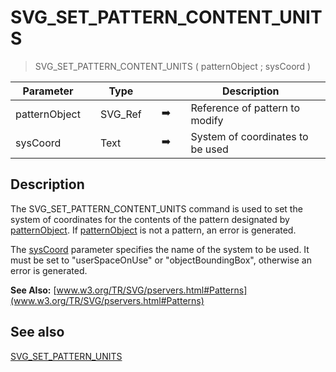 <!-- SVG_SET_PATTERN_CONTENT_UNITS ( svgObject ; patternContentUnits )
 -> svgObject (Text)
 -> patternContentUnits (Text)-->
# SVG_SET_PATTERN_CONTENT_UNITS

> SVG_SET_PATTERN_CONTENT_UNITS ( patternObject ; sysCoord )

| Parameter |     | Type |     |     |     | Description |     |
| --- | --- | --- | --- | --- | --- | --- | --- |
| patternObject |     | SVG_Ref |     | ➡️ |     | Reference of pattern to modify |     |
| sysCoord |     | Text |     | ➡️ |     | System of coordinates to be used |     |

## Description

The SVG_SET_PATTERN_CONTENT_UNITS command is used to set the system of coordinates for the contents of the pattern designated by [patternObject](# "Reference of pattern to modify"). If [patternObject](# "Reference of pattern to modify") is not a pattern, an error is generated.

The [sysCoord](# "System of coordinates to be used") parameter specifies the name of the system to be used. It must be set to "userSpaceOnUse" or "objectBoundingBox", otherwise an error is generated.

**See Also:** [www.w3.org/TR/SVG/pservers.html#Patterns](www.w3.org/TR/SVG/pservers.html#Patterns)

## See also

[SVG_SET_PATTERN_UNITS](SVG_SET_PATTERN_UNITS.md)

